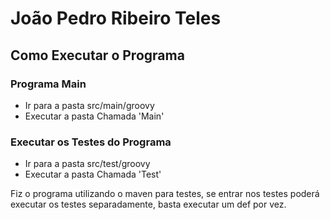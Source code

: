 # João Pedro Ribeiro Teles

## Como Executar o Programa

### Programa Main
- Ir para a pasta src/main/groovy
- Executar a pasta Chamada 'Main'

### Executar os Testes do Programa
- Ir para a pasta src/test/groovy
- Executar a pasta Chamada 'Test'

Fiz o programa utilizando o maven para testes, se entrar nos testes
poderá executar os testes separadamente, basta executar um def por vez.
